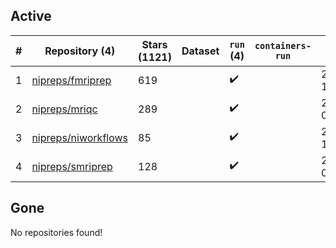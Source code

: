 ## Active
| # | Repository (4) | Stars (1121) | Dataset | `run` (4) | `containers-run` | Last Modified |
| --- | --- | --- | --- | --- | --- | --- |
| 1 | [nipreps/fmriprep](https://github.com/nipreps/fmriprep) | 619 |  | :heavy_check_mark: |  | 2024-08-06 13:39:43+00:00 |
| 2 | [nipreps/mriqc](https://github.com/nipreps/mriqc) | 289 |  | :heavy_check_mark: |  | 2024-08-15 06:10:26+00:00 |
| 3 | [nipreps/niworkflows](https://github.com/nipreps/niworkflows) | 85 |  | :heavy_check_mark: |  | 2024-08-06 13:36:11+00:00 |
| 4 | [nipreps/smriprep](https://github.com/nipreps/smriprep) | 128 |  | :heavy_check_mark: |  | 2024-08-01 02:38:06+00:00 |

## Gone
No repositories found!
